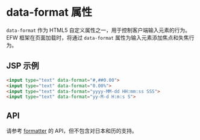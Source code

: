 # data-format 属性

`data-format` 作为 HTML5 自定义属性之一，用于控制客户端输入元素的行为。EFW 框架在页面加载时，将通过 `data-format` 属性为输入元素添加焦点和失焦行为。

## JSP 示例

```html
<input type="text" data-format="#,##0.00">
<input type="text" data-format="0.00%">
<input type="text" data-format="yyyy-MM-dd HH:mm:ss SSS">
<input type="text" data-format="yy-M-d H:m:s S">
```

## API

请参考 [formatter](formatter&rounder.md) 的 API，但不包含对日本和历的支持。